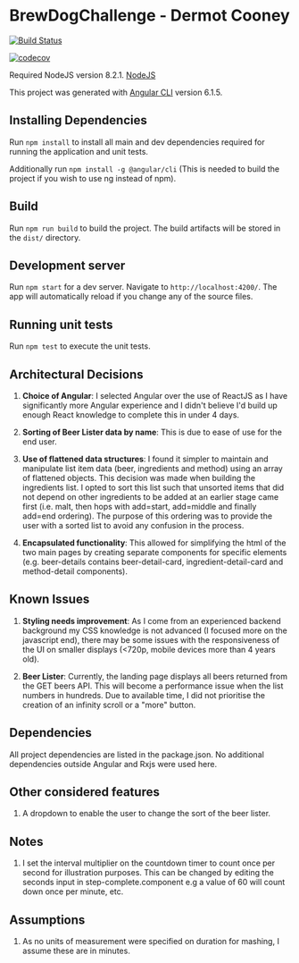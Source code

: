 # BrewDogChallenge - Dermot Cooney

[![Build Status](https://travis-ci.org/cooneyde/BrewDogChallenge.svg?branch=master)](https://travis-ci.org/cooneyde/BrewDogChallenge)

[![codecov](https://codecov.io/gh/cooneyde/BrewDogChallenge/branch/master/graph/badge.svg)](https://codecov.io/gh/cooneyde/BrewDogChallenge)

Required NodeJS version 8.2.1. [NodeJS](https://nodejs.org/en/download/)

This project was generated with [Angular CLI](https://github.com/angular/angular-cli) version 6.1.5.

## Installing Dependencies
Run `npm install` to install all main and dev dependencies required for running the application and unit tests.

Additionally run `npm install -g @angular/cli` (This is needed to build the project if you wish to use ng instead of npm).

## Build
Run `npm run build` to build the project. The build artifacts will be stored in the `dist/` directory.

## Development server

Run `npm start` for a dev server. Navigate to `http://localhost:4200/`. The app will automatically reload if you change any of the source files.

## Running unit tests

Run `npm test` to execute the unit tests.


## Architectural Decisions

1. **Choice of Angular**:  I selected Angular over the use of ReactJS as I have significantly more Angular experience and I didn't believe I'd build up enough React knowledge to complete this in under 4 days. 

1. **Sorting of Beer Lister data by name**: This is due to ease of use for the end user.

1. **Use of flattened data structures**: I found it simpler to maintain and manipulate list item data (beer, ingredients and method) using an array of flattened objects. 
This decision was made when building the ingredients list.
I opted to sort this list such that unsorted items that did not depend on other ingredients to be added at an earlier stage came first (i.e. malt, then hops with add=start, add=middle and finally add=end ordering).
The purpose of this ordering was to provide the user with a sorted list to avoid any confusion in the process.

1. **Encapsulated functionality**: This allowed for simplifying the html of the two main pages by creating separate components for specific elements (e.g. beer-details contains beer-detail-card, ingredient-detail-card and method-detail components).


## Known Issues
1. **Styling needs improvement**: As I come from an experienced backend background my CSS knowledge is not advanced (I focused more on the javascript end), there may be some issues with the responsiveness of the UI on smaller displays (<720p, mobile devices more than 4 years old).

1. **Beer Lister**: Currently, the landing page displays all beers returned from the GET beers API. This will become a performance issue when the list numbers in hundreds.
Due to available time, I did not prioritise the creation of an infinity scroll or a "more" button.


## Dependencies 
All project dependencies are listed in the package.json. No additional dependencies outside Angular and Rxjs were used here.

## Other considered features
1. A dropdown to enable the user to change the sort of the beer lister.

## Notes
1. I set the interval multiplier on the countdown timer to count once per second for illustration purposes. 
This can be changed by editing the seconds input in step-complete.component e.g a value of 60 will count down once per minute, etc.

## Assumptions
1. As no units of measurement were specified on duration for mashing, I assume these are in minutes.
